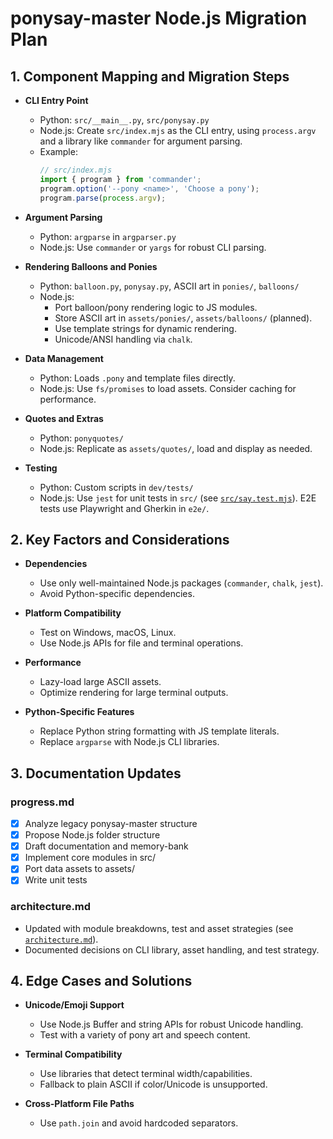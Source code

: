 # ponysay-master Node.js Migration Plan

## 1. Component Mapping and Migration Steps

- **CLI Entry Point**
  - Python: `src/__main__.py`, `src/ponysay.py`
  - Node.js: Create `src/index.mjs` as the CLI entry, using `process.argv` and a library like `commander` for argument parsing.
  - Example:
    ```js
    // src/index.mjs
    import { program } from 'commander';
    program.option('--pony <name>', 'Choose a pony');
    program.parse(process.argv);
    ```

- **Argument Parsing**
  - Python: `argparse` in `argparser.py`
  - Node.js: Use `commander` or `yargs` for robust CLI parsing.

- **Rendering Balloons and Ponies**
  - Python: `balloon.py`, `ponysay.py`, ASCII art in `ponies/`, `balloons/`
  - Node.js:
    - Port balloon/pony rendering logic to JS modules.
    - Store ASCII art in `assets/ponies/`, `assets/balloons/` (planned).
    - Use template strings for dynamic rendering.
    - Unicode/ANSI handling via `chalk`.

- **Data Management**
  - Python: Loads `.pony` and template files directly.
  - Node.js: Use `fs/promises` to load assets. Consider caching for performance.

- **Quotes and Extras**
  - Python: `ponyquotes/`
  - Node.js: Replicate as `assets/quotes/`, load and display as needed.

- **Testing**
  - Python: Custom scripts in `dev/tests/`
  - Node.js: Use `jest` for unit tests in `src/` (see [`src/say.test.mjs`](../src/say.test.mjs:1)). E2E tests use Playwright and Gherkin in `e2e/`.

## 2. Key Factors and Considerations

- **Dependencies**
  - Use only well-maintained Node.js packages (`commander`, `chalk`, `jest`).
  - Avoid Python-specific dependencies.

- **Platform Compatibility**
  - Test on Windows, macOS, Linux.
  - Use Node.js APIs for file and terminal operations.

- **Performance**
  - Lazy-load large ASCII assets.
  - Optimize rendering for large terminal outputs.

- **Python-Specific Features**
  - Replace Python string formatting with JS template literals.
  - Replace `argparse` with Node.js CLI libraries.

## 3. Documentation Updates

### progress.md
- [x] Analyze legacy ponysay-master structure
- [x] Propose Node.js folder structure
- [x] Draft documentation and memory-bank
- [x] Implement core modules in src/
- [x] Port data assets to assets/
- [x] Write unit tests

### architecture.md
- Updated with module breakdowns, test and asset strategies (see [`architecture.md`](./architecture.md:1)).
- Documented decisions on CLI library, asset handling, and test strategy.

## 4. Edge Cases and Solutions

- **Unicode/Emoji Support**
  - Use Node.js Buffer and string APIs for robust Unicode handling.
  - Test with a variety of pony art and speech content.

- **Terminal Compatibility**
  - Use libraries that detect terminal width/capabilities.
  - Fallback to plain ASCII if color/Unicode is unsupported.

- **Cross-Platform File Paths**
  - Use `path.join` and avoid hardcoded separators.
